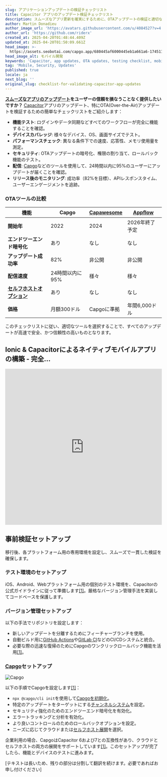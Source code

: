```yaml
---
slug: アプリケーションアップデートの検証チェックリスト
title: Capacitor アプリのアップデート検証チェックリスト
description: スムーズなアプリ更新を確実にするために、OTAアップデートの検証と適切なツールの選択のためのアクションチェックリストをご活用ください。
author: Martin Donadieu
author_image_url: 'https://avatars.githubusercontent.com/u/4084527?v=4'
author_url: 'https://github.com/riderx'
created_at: 2025-04-20T01:48:44.409Z
updated_at: 2025-04-20T01:50:09.661Z
head_image: >-
  https://assets.seobotai.com/capgo.app/680445af6000445eb1a661a6-1745113809661.jpg
head_image_alt: モバイル開発
keywords: 'Capacitor, app updates, OTA updates, testing checklist, mobile development'
tag: 'Mobile, Security, Updates'
published: true
locale: ja
next_blog: ''
original_slug: checklist-for-validating-capacitor-app-updates
---
```

**[スムーズなアプリのアップデート](https://capgo.app/plugins/capacitor-updater/)をユーザーの信頼を損なうことなく提供したいですか？** [Capacitor](https://capacitorjs.com/)アプリのアップデート、特にOTA(Over-the-Air)アップデートを検証するための簡単なチェックリストをご紹介します：

-   **機能テスト**: ログインやデータ同期などすべてのワークフローが完全に機能することを確認。
-   **デバイスカバレッジ**: 様々なデバイス、OS、画面サイズでテスト。
-   **パフォーマンスチェック**: 異なる条件下での速度、応答性、メモリ使用量を測定。
-   **セキュリティ**: OTAアップデートの暗号化、権限の割り当て、ロールバック機能のテスト。
-   **配信**: [Capgo](https://capgo.app/)などのツールを使用して、24時間以内に95%のユーザーにアップデートが届くことを確認。
-   **リリース後のモニタリング**: 成功率（82%を目標）、APIレスポンスタイム、ユーザーエンゲージメントを追跡。

### OTAツールの比較

| 機能 | Capgo | [Capawesome](https://capawesome.io/) | [Appflow](https://ionic.io/appflow/) |
| --- | --- | --- | --- |
| **開始年** | 2022 | 2024 | 2026年終了予定 |
| **エンドツーエンド暗号化** | あり | なし | なし |
| **アップデート成功率** | 82% | 非公開 | 非公開 |
| **配信速度** | 24時間以内に95% | 様々 | 様々 |
| **[セルフホストオプション](https://capgo.app/blog/self-hosted-capgo/)** | あり | なし | なし |
| **価格** | 月額300ドル | Capgoに準拠 | 年間6,000ドル |

このチェックリストに従い、適切なツールを選択することで、すべてのアップデートが高速で安全、かつ信頼性の高いものとなります。

## Ionic & Capacitorによるネイティブモバイルアプリの構築 - 完全...

<iframe src="https://www.youtube.com/embed/K7ghUiXLef8" title="YouTube video player" frameborder="0" allow="accelerometer; autoplay; clipboard-write; encrypted-media; gyroscope; picture-in-picture; web-share" referrerpolicy="strict-origin-when-cross-origin" style="width: 100%; height: 500px;" allowfullscreen></iframe>

## 事前検証セットアップ

移行後、各プラットフォーム用の専用環境を設定し、スムーズで一貫した検証を確保します。

### テスト環境のセットアップ

iOS、Android、Webプラットフォーム用の個別のテスト環境を、Capacitorの公式ガイドラインに従って準備します[\[1\]](https://capgo.app/)。厳格なバージョン管理手法を実装してコードベースを保護します。

### バージョン管理セットアップ

以下の手法でリポジトリを設定します：

-   新しいアップデートを分離するためにフィーチャーブランチを使用。
-   自動ビルド用に[GitHub Actions](https://docs.github.com/actions)や[GitLab CI](https://docs.gitlab.com/ee/ci/)などのCI/CDシステムと統合。
-   必要な際の迅速な復帰のためにCapgoのワンクリックロールバック機能を活用[\[1\]](https://capgo.app/)。

### [Capgo](https://capgo.app/)セットアップ

![Capgo](https://assets.seobotai.com/capgo.app/680445af6000445eb1a661a6/37a0fc028bf1f414683e8dee42eedfb0.jpg)

以下の手順でCapgoを設定します[\[1\]](https://capgo.app/)：

-   `npx @capgo/cli init`を使用して[Capgoを初期化](https://capgo.app/docs/webapp/)。
-   特定のアップデートをターゲットにする[チャンネルシステム](https://capgo.app/docs/plugin/cloud-mode/channel-system/)を設定。
-   セキュリティ強化のためのエンドツーエンド暗号化を有効化。
-   エラートラッキングと分析を有効化。
-   より良いコントロールのためのロールバックオプションを設定。
-   ニーズに応じてクラウドまたは[セルフホスト展開](https://capgo.app/blog/self-hosted-capgo/)を選択。

企業利用の場合、CapgoはCapacitor 6および7との互換性があり、クラウドとセルフホストの両方の展開をサポートしています[\[1\]](https://capgo.app/)。このセットアップが完了したら、機能とデバイスのテストに進みます。

[テキストは長いため、残りの部分は分割して翻訳を続けます。必要であればお申し付けください]
